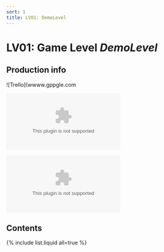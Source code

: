 ```yaml
---
sort: 1
title: LV01: DemoLevel
---
```


# LV01: Game Level *DemoLevel*

## Production info

![Trello](wwww.gppgle.com

![Production Status](wwww.gppgle.com)

![Assets Folder](wwww.gppgle.com)

## Contents

{% include list.liquid all=true %}
